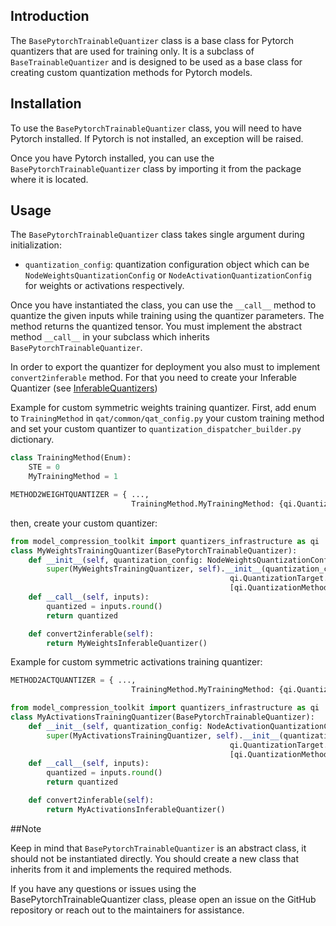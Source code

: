 ## Introduction

The `BasePytorchTrainableQuantizer` class is a base class for Pytorch quantizers that are used for training only. It is a subclass of `BaseTrainableQuantizer` and is designed to be used as a base class for creating custom quantization methods for Pytorch models.

## Installation

To use the `BasePytorchTrainableQuantizer` class, you will need to have Pytorch installed. If Pytorch is not installed, an exception will be raised.

Once you have Pytorch installed, you can use the `BasePytorchTrainableQuantizer` class by importing it from the package where it is located.

## Usage

The `BasePytorchTrainableQuantizer` class takes single argument during initialization:

- `quantization_config`: quantization configuration object which can be `NodeWeightsQuantizationConfig` or `NodeActivationQuantizationConfig` for weights or activations respectively.

Once you have instantiated the class, you can use the `__call__` method to quantize the given inputs while training using the quantizer parameters. 
The method returns the quantized tensor. You must implement the abstract method `__call__` in your subclass which inherits `BasePytorchTrainableQuantizer`.

In order to export the quantizer for deployment you also must to implement `convert2inferable` method. For that you need to create your Inferable Quantizer (see [InferableQuantizers](https://github.com/sony/model_optimization/tree/main/model_compression_toolkit/quantizers_infrastructure/pytorch/inferable_quantizers/README.md))

Example for custom symmetric weights training quantizer.
First, add enum to `TrainingMethod` in `qat/common/qat_config.py` your custom training method and set your custom quantizer to `quantization_dispatcher_builder.py` dictionary.
```python
class TrainingMethod(Enum):
    STE = 0
    MyTrainingMethod = 1
```
```python
METHOD2WEIGHTQUANTIZER = { ...,
                           TrainingMethod.MyTrainingMethod: {qi.QuantizationMethod.SYMMETRIC: MyWeightsTrainingQuantizer}}
```
then, create your custom quantizer:
```python
from model_compression_toolkit import quantizers_infrastructure as qi
class MyWeightsTrainingQuantizer(BasePytorchTrainableQuantizer):
    def __init__(self, quantization_config: NodeWeightsQuantizationConfig):
        super(MyWeightsTrainingQuantizer, self).__init__(quantization_config,
                                                 qi.QuantizationTarget.Weights,
                                                 [qi.QuantizationMethod.SYMMETRIC])
    def __call__(self, inputs):
        quantized = inputs.round()
        return quantized

    def convert2inferable(self):
        return MyWeightsInferableQuantizer()
```

Example for custom symmetric activations training quantizer:
```python
METHOD2ACTQUANTIZER = { ...,
                           TrainingMethod.MyTrainingMethod: {qi.QuantizationMethod.SYMMETRIC: MyActivationsTrainingQuantizer}}
```
```python
from model_compression_toolkit import quantizers_infrastructure as qi
class MyActivationsTrainingQuantizer(BasePytorchTrainableQuantizer):
    def __init__(self, quantization_config: NodeActivationQuantizationConfig):
        super(MyActivationsTrainingQuantizer, self).__init__(quantization_config,
                                                 qi.QuantizationTarget.Activation,
                                                 [qi.QuantizationMethod.SYMMETRIC])
    def __call__(self, inputs):
        quantized = inputs.round()
        return quantized

    def convert2inferable(self):
        return MyActivationsInferableQuantizer()
```

##Note

Keep in mind that `BasePytorchTrainableQuantizer` is an abstract class, it should not be instantiated directly. You should create a new class that inherits from it and implements the required methods.

If you have any questions or issues using the BasePytorchTrainableQuantizer class, please open an issue on the GitHub repository or reach out to the maintainers for assistance.